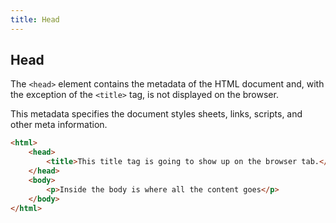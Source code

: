 ```yaml
---
title: Head
---
```


## Head

The `<head>` element contains the metadata of the  HTML document and, with the exception of the `<title>` tag, is not displayed on the browser.

This metadata specifies the document styles sheets, links, scripts, and other meta information.

```html
<html>
    <head>
        <title>This title tag is going to show up on the browser tab.</title>
    </head>
    <body>
        <p>Inside the body is where all the content goes</p>
    </body>
</html>
```

